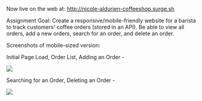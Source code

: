 Now live on the web at: http://nicole-aldurien-coffeeshop.surge.sh

Assignment Goal: Create a responsive/mobile-friendly website for a barista to track customers' coffee orders (stored in an API). Be able to view all orders, add a new orders, search for an order, and delete an order.

Screenshots of mobile-sized version:

Initial Page Load, Order List, Adding an Order - 

![](https://github.com/nicolealdurien/Assignments/blob/main/week-5/day-2/coffee-1.png?raw=true)

Searching for an Order, Deleting an Order - 

![](https://github.com/nicolealdurien/Assignments/blob/main/week-5/day-2/coffee-2.png?raw=true)